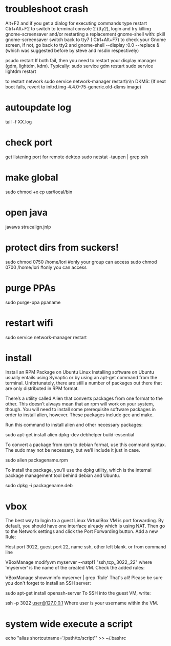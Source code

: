 # troubleshoot crash

Alt+F2 and if you get a dialog for executing commands type restart
Ctrl+Alt+F2 to switch to terminal console 2 (tty2), login and try killing gnome-screensaver and/or restarting a replacement gnome-shell with: 
pkill gnome-screensaver 
switch back to tty7 ( Ctrl+Alt+F7) to check your Gnome screen, if not, go back to tty2 and 
gnome-shell --display :0.0 --replace & 
(which was suggested before by steve and msdin respectively)

psudo restart
If both fail, then you need to restart your display manager (gdm, lightdm, kdm). Typically: 
sudo service gdm restart
sudo service lightdm restart

to restart network
sudo service network-manager restart\n\n DKMS: (If next boot fails, revert to initrd.img-4.4.0-75-generic.old-dkms image)


# autoupdate log
tail -f XX.log

# check port
get listening port for remote dektop
sudo netstat -taupen | grep ssh

# make global
sudo chmod +x
cp usr/local/bin

# open java
javaws strucalign.jnlp

# protect dirs from suckers!
sudo chmod 0750 /home/lori #only your group can access
sudo chmod 0700 /home/lori #only you can access

# purge PPAs
sudo purge-ppa ppaname

# restart wifi

sudo service network-manager restart

# install 

Install an RPM Package on Ubuntu Linux
Installing software on Ubuntu usually entails using Synaptic or by using an apt-get command from the terminal. Unfortunately, there are still a number of packages out there that are only distributed in RPM format.

There’s a utility called Alien that converts packages from one format to the other. This doesn’t always mean that an rpm will work on your system, though. You will need to install some prerequisite software packages in order to install alien, however. These packages include gcc and make.

Run this command to install alien and other necessary packages:

sudo apt-get install alien dpkg-dev debhelper build-essential

To convert a package from rpm to debian format, use this command syntax. The sudo may not be necessary, but we’ll include it just in case.

sudo alien packagename.rpm

To install the package, you’ll use the dpkg utility, which is the internal package management tool behind debian and Ubuntu.

sudo dpkg -i packagename.deb

# vbox

The best way to login to a guest Linux VirtualBox VM is port forwarding. By default, you should have one interface already which is using NAT. Then go to the Network settings and click the Port Forwarding button. Add a new Rule:

Host port 3022, guest port 22, name ssh, other left blank.
or from command line

VBoxManage modifyvm myserver --natpf1 "ssh,tcp,,3022,,22"
where 'myserver' is the name of the created VM. Check the added rules:

VBoxManage showvminfo myserver | grep 'Rule'
That's all! Please be sure you don't forget to install an SSH server:

sudo apt-get install openssh-server
To SSH into the guest VM, write:

ssh -p 3022 user@127.0.0.1
Where user is your username within the VM.

# system wide execute a script
echo "alias shortcutname='/path/to/script'" >> ~/.bashrc
